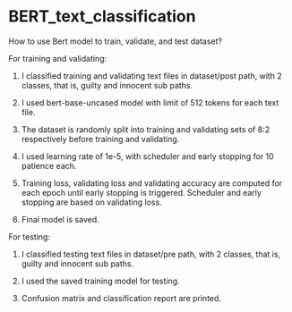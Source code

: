 # BERT_text_classification

How to use Bert model to train, validate, and test dataset?

For training and validating:

1. I classified training and validating text files in dataset/post path, with 2 classes, that is, guilty and innocent sub paths.

2. I used bert-base-uncased model with limit of 512 tokens for each text file.

3. The dataset is randomly split into training and validating sets of 8:2 respectively before training and validating.

4. I used learning rate of 1e-5, with scheduler and early stopping for 10 patience each.

5. Training loss, validating loss and validating accuracy are computed for each epoch until early stopping is triggered. Scheduler and early stopping are based on validating loss.

6. Final model is saved.

For testing:

1. I classified testing text files in dataset/pre path, with 2 classes, that is, guilty and innocent sub paths.

2. I used the saved training model for testing.

3. Confusion matrix and classification report are printed.
